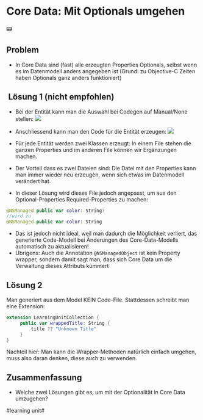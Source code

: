 # Core Data: Mit Optionals umgehen
📟

## Problem
- In Core Data sind (fast) alle erzeugten Properties Optionals, selbst wenn es im Datenmodell anders angegeben ist (Grund: zu Objective-C Zeiten haben Optionals ganz anders funktioniert)

##  Lösung 1 (nicht empfohlen)

- Bei der Entität kann man die Auswahl bei Codegen auf Manual/None stellen:
![][image-1]


- Anschliessend kann man den Code für die Entität erzeugen:
![][image-2]

- Für jede Entität werden zwei Klassen erzeugt: In einem File stehen die ganzen Properties und im anderen File können wir Ergänzungen machen.
- Der Vorteil dass es zwei Dateien sind: Die Datei mit den Properties kann man immer wieder neu erzeugen, wenn sich etwas im Datenmodell verändert hat.
- In dieser Lösung wird dieses File jedoch angepasst, um aus den Optional-Properties Required-Properties zu machen:

```swift
@NSManaged public var color: String?
//wird zu
@NSManaged public var color: String
```

- Das ist jedoch nicht ideal, weil man dadurch die Möglichkeit verliert, das generierte Code-Modell bei Änderungen des Core-Data-Modells automatisch zu aktualisieren!
- Übrigens: Auch die Annotation `@NSManagedObject` ist kein Property wrapper, sondern damit sagt man, dass sich Core Data um die Verwaltung dieses Attributs kümmert

## Lösung 2

Man generiert aus dem Model KEIN Code-File. Stattdessen schreibt man eine Extension:

```swift
extension LearningUnitCollection {
     public var wrappedTitle: String {
         title ?? "Unknown Title"
     }
}
```

Nachteil hier: Man kann die Wrapper-Methoden natürlich einfach umgehen, muss also daran denken, diese auch zu verwenden.

## Zusammenfassung
- Welche zwei Lösungen gibt es, um mit der Optionalität in Core Data umzugehen?

[image-1]:	assets/Bildschirm%C2%ADfoto%202023-02-09%20um%2006.43.17.png
[image-2]:	assets/Bildschirm%C2%ADfoto%202023-02-09%20um%2006.43.38.png

#learning unit#